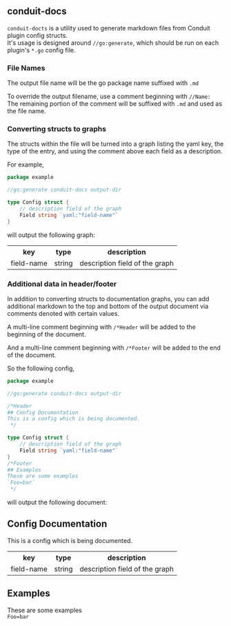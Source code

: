 ## conduit-docs

`conduit-docts` is a utility used to generate markdown files from Conduit plugin config structs.  
It's usage is designed around `//go:generate`, which should be run on each plugin's `*.go` config file.

### File Names
The output file name will be the go package name suffixed with `.md`

To override the output filename, use a comment beginning with `//Name: ` The remaining portion of the comment will be
suffixed with `.md` and used as the file name.

### Converting structs to graphs
The structs within the file will be turned into a graph listing the yaml key, the type of the entry, and
using the comment above each field as a description.

For example,

```go
package example 

//go:generate conduit-docs output-dir

type Config struct {
	// description field of the graph
	Field string `yaml:"field-name"`
}
```
will output the following graph:
<table>
<tr>
<th>key</th><th>type</th><th>description</th>
</tr>
<tr>
<td>field-name</td><td>string</td><td>description field of the graph</td>
</tr>
</table>

### Additional data in header/footer

In addition to converting structs to documentation graphs, you can add additional markdown to the top and bottom of the
output document via comments denoted with certain values.

A multi-line comment beginning with `/*Header` will be added to the beginning of the document.

And a multi-line comment beginning with `/*Footer` will be added to the end of the document.

So the following config,

```go
package example 

//go:generate conduit-docs output-dir

/*Header
## Config Documentation
This is a config which is being documented.
 */

type Config struct {
	// description field of the graph
	Field string `yaml:"field-name"`
}
/*Footer
## Examples
These are some examples  
`Foo=bar`
 */
```
will output the following document:
## Config Documentation
This is a config which is being documented.
<table>
<tr>
<th>key</th><th>type</th><th>description</th>
</tr>
<tr>
<td>field-name</td><td>string</td><td>description field of the graph</td>
</tr>
</table>

## Examples
These are some examples  
`Foo=bar`